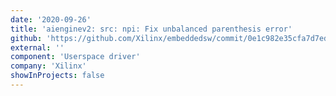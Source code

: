 ```yaml
---
date: '2020-09-26'
title: 'aienginev2: src: npi: Fix unbalanced parenthesis error'
github: 'https://github.com/Xilinx/embeddedsw/commit/0e1c982e35cfa7d7ed360617840498a903b4abe1'
external: ''
component: 'Userspace driver'
company: 'Xilinx'
showInProjects: false
---
```

